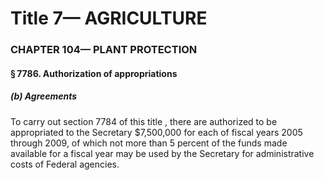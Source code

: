 
# Title 7— AGRICULTURE
### CHAPTER 104— PLANT PROTECTION
#### § 7786. Authorization of appropriations
##### (b) Agreements

To carry out section 7784 of this title , there are authorized to be appropriated to the Secretary $7,500,000 for each of fiscal years 2005 through 2009, of which not more than 5 percent of the funds made available for a fiscal year may be used by the Secretary for administrative costs of Federal agencies.
